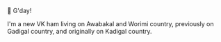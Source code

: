 👋 G'day!

I'm a new VK ham living on Awabakal and Worimi country, previously on Gadigal country, and originally on Kadigal country.
